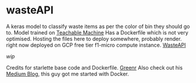 # wasteAPI
A keras model to classify waste items as per the color of bin they should go to. Model trained on [Teachable Machine](https://teachablemachine.withgoogle.com)
Has a Dockerfile which is not very optimised.
Hosting the files here to deploy somewhere, probably render. right now deployed on GCP free tier f1-micro compute instance. [WasteAPI](http://34.123.100.48/)

*wip*

Credits for starlette base code and Dockerfile. [Greenr](https://github.com/btphan95/greenr-tutorial)
Also check out his [Medium Blog](https://towardsdatascience.com/10-minutes-to-deploying-a-deep-learning-model-on-google-cloud-platform-13fa56a266ee), this guy got me started with Docker.
